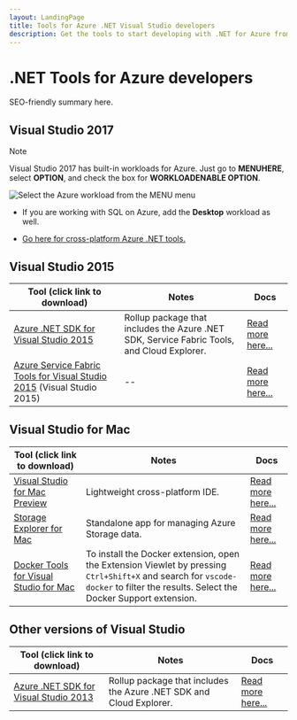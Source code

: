 ```yaml
---
layout: LandingPage
title: Tools for Azure .NET Visual Studio developers
description: Get the tools to start developing with .NET for Azure from Visual Studio 2015 or 2017.
---
```


# .NET Tools for Azure developers

SEO-friendly summary here.

## Visual Studio 2017

> [!NOTE]
> Visual Studio 2017 has built-in workloads for Azure.  Just go to **MENUHERE**, select **OPTION**, and check the box for **WORKLOADENABLE OPTION**.
>
> ![Select the Azure workload from the MENU menu](media/azure-workload.png)
>
> - If you are working with SQL on Azure, add the **Desktop** workload as well.

- [Go here for cross-platform Azure .NET tools.](other-environments.md)

## Visual Studio 2015

|  Tool (click link to download)                                                                                 | Notes                                                          | Docs                                                                                                                                                     |
|----------------------------------------------------------------------------------------------------------------|----------------------------------------------------------------|----------------------------------------------------------------------------------------------------------------------------------------------------------|
| [Azure .NET SDK for Visual Studio 2015](http://go.microsoft.com/fwlink/?LinkId=518003)                         | Rollup package that includes the Azure .NET SDK, Service Fabric Tools, and Cloud Explorer.                                                                          | [Read more here...](https://www.visualstudio.com/vs/azure-tools/)                                                                                        |
| [Azure Service Fabric Tools for Visual Studio 2015](https://www.microsoft.com/web/handlers/webpi.ashx?command=getinstallerredirect&appid=MicrosoftAzure-ServiceFabric) (Visual Studio 2015) | --                                                                                                                                                                  | [Read more here...](https://docs.microsoft.com/api/Redirect/en-us/documentation/articles/service-fabric-create-your-first-application-in-visual-studio/) |


## Visual Studio for Mac

|  Tool (click link to download)                                                                                 | Notes                                                          | Docs                                                                                                                                                     |
|----------------------------------------------------------------------------------------------------------------|----------------------------------------------------------------|----------------------------------------------------------------------------------------------------------------------------------------------------------|
| [Visual Studio for Mac Preview](https://www.visualstudio.com/thank-downloading-visual-studio-mac/?sku=vsmac)   | Lightweight cross-platform IDE.                                | [Read more here...](https://www.visualstudio.com/vs/visual-studio-mac/)                                                                                  |
| [Storage Explorer for Mac](https://go.microsoft.com/fwlink/?LinkId=698845&clcid=0x409)                         | Standalone app for managing Azure Storage data.                | [Read more here...](https://docs.microsoft.com/api/Redirect/en-us/documentation/articles/vs-azure-tools-storage-manage-with-storage-explorer/)           |
| [Docker Tools for Visual Studio for Mac](https://go.microsoft.com/fwlink/?LinkId=780681&clcid=0x409)           | To install the Docker extension, open the Extension Viewlet by pressing `Ctrl+Shift+X` and search for `vscode-docker` to filter the results. Select the Docker Support extension. | [Read more here...](https://code.visualstudio.com/docs/languages/dockerfile)                                                                             |

## Other versions of Visual Studio

|  Tool (click link to download)                                                                                 | Notes                                                          | Docs                                                                                                                                                     |
|----------------------------------------------------------------------------------------------------------------|----------------------------------------------------------------|----------------------------------------------------------------------------------------------------------------------------------------------------------|
| [Azure .NET SDK for Visual Studio 2013](https://go.microsoft.com/fwlink/?LinkId=323510&clcid=0x409)            | Rollup package that includes the Azure .NET SDK and Cloud Explorer.     | [Read more here...](https://www.visualstudio.com/vs/azure-tools/)                                                                                        |
